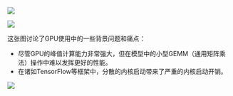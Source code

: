 ![](https://files.mdnice.com/user/59/74407953-7761-40b9-ac41-4b69c8928205.png)

![](https://files.mdnice.com/user/59/c2b09b55-92ef-44fe-b0a9-8e2ba3297972.png)

这张图讨论了GPU使用中的一些背景问题和痛点：

- 尽管GPU的峰值计算能力非常强大，但在模型中的小型GEMM（通用矩阵乘法）操作中难以发挥更好的性能。
- 在诸如TensorFlow等框架中，分散的内核启动带来了严重的内核启动开销。

![](https://files.mdnice.com/user/59/73cd38ff-9787-4fce-88ea-340fab2ef06c.png)

